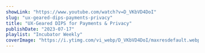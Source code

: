 ```yaml
---
showLink: "https://www.youtube.com/watch?v=D_VKbVD4DoI"
slug: "ux-geared-dips-payments-privacy"
title: "UX-Geared DIPS for Payments & Privacy"
publishDate: "2023-07-17"
playlist: "Incubator Weekly"
coverImage: "https://i.ytimg.com/vi_webp/D_VKbVD4DoI/maxresdefault.webp"
---
```

